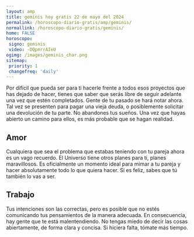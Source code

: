 ```yaml
---
layout: amp
title: geminis hoy gratis 22 de mayo del 2024 
permalink: /horoscopo-diario-gratis/amp/geminis/
normallink: /horoscopo-diario-gratis/geminis/
home: FALSE
horoscopo:
 signo: geminis
 video: -DQpmrrAIeU
ogimg: /images/geminis_char.png
sitemap:
 priority: 1
 changefreq: 'daily'
---
```



Por difícil que pueda ser para ti hacerle frente a todos esos proyectos que has dejado de hacer, tienes que saber que serás libre de seguir adelante una vez que estén completados. Gente de tu pasado se hará notar ahora. Tal vez se presenten para pagar una vieja deuda, o posiblemente solicitar una devolución de tu parte. No abandones tus sueños. Una vez que hayas abierto un camino para ellos, es más probable que se hagan realidad.

## Amor

Cualquiera que sea el problema que estabas teniendo con tu pareja ahora es un vago recuerdo. El Universo tiene otros planes para ti, planes maravillosos. Es oficialmente un momento ideal para mimar a tu pareja y hacer absolutamente todo lo que quiera hacer. Si es feliz, sabes que tú también lo vas a ser.

## Trabajo

Tus intenciones son las correctas, pero es posible que no estés comunicando tus pensamientos de la manera adecuada. En consecuencia, hay gente que te está malentendiendo. No tengas miedo de decir las cosas abiertamente, de forma clara y concisa. Si hiciera falta, tómate más tiempo.
